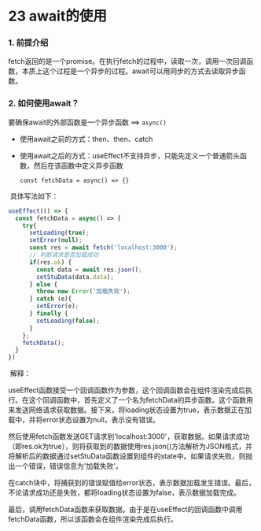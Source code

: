 # 23 await的使用

### 1. 前提介绍

fetch返回的是一个promise。在执行fetch的过程中，读取一次，调用一次回调函数，本质上这个过程是一个异步的过程。await可以用同步的方式去读取异步函数。

### 2. 如何使用await？

要确保await的外部函数是一个异步函数 ==> `async()`

- 使用await之前的方式：then、then、catch

- 使用await之后的方式：useEffect不支持异步，只能先定义一个普通箭头函数，然后在该函数中定义异步函数

  `const fetchData = async() => {}`

​		具体写法如下：

```javascript
useEffect(() => {
  const fetchData = async() => {
    try{
      setLoading(true);
      setError(null);
      const res = await fetch('localhost:3000');
      // 判断请求是否加载成功
      if(res.ok) {
        const data = await res.json();
        setStuData(data.data);
      } else {
        throw new Error('加载失败');
      } catch (e){
        setError(e);
      } finally {
        setLoading(false);
      }
    };
    fetchData();
  }
})
```

​	解释：

​		useEffect函数接受一个回调函数作为参数，这个回调函数会在组件渲染完成后执行。在这个回调函数中，首先定义了一个名为fetchData的异步函数。这个函数用来发送网络请求获取数据。接下来，将loading状态设置为true，表示数据正在加载中，并将error状态设置为null，表示没有错误。

​		然后使用fetch函数发送GET请求到'localhost:3000'，获取数据。如果请求成功（即res.ok为true），则将获取到的数据使用res.json()方法解析为JSON格式，并将解析后的数据通过setStuData函数设置到组件的state中。如果请求失败，则抛出一个错误，错误信息为'加载失败'。

​		在catch块中，将捕获到的错误赋值给error状态，表示数据加载发生错误。最后，不论请求成功还是失败，都将loading状态设置为false，表示数据加载完成。

​		最后，调用fetchData函数来获取数据。由于是在useEffect的回调函数中调用fetchData函数，所以该函数会在组件渲染完成后执行。

